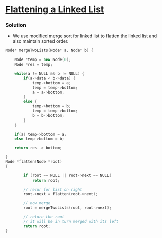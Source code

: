 # [Flattening a Linked List](https://www.geeksforgeeks.org/flattening-a-linked-list/)

### Solution

-   We use modified merge sort for linked list to flatten the linked list and also maintain sorted order.

```cpp
Node* mergeTwoLists(Node* a, Node* b) {

    Node *temp = new Node(0);
    Node *res = temp;

    while(a != NULL && b != NULL) {
        if(a->data < b->data) {
            temp->bottom = a;
            temp = temp->bottom;
            a = a->bottom;
        }
        else {
            temp->bottom = b;
            temp = temp->bottom;
            b = b->bottom;
        }
    }

    if(a) temp->bottom = a;
    else temp->bottom = b;

    return res -> bottom;

}
Node *flatten(Node *root)
{

        if (root == NULL || root->next == NULL)
            return root;

        // recur for list on right
        root->next = flatten(root->next);

        // now merge
        root = mergeTwoLists(root, root->next);

        // return the root
        // it will be in turn merged with its left
        return root;
}
```
